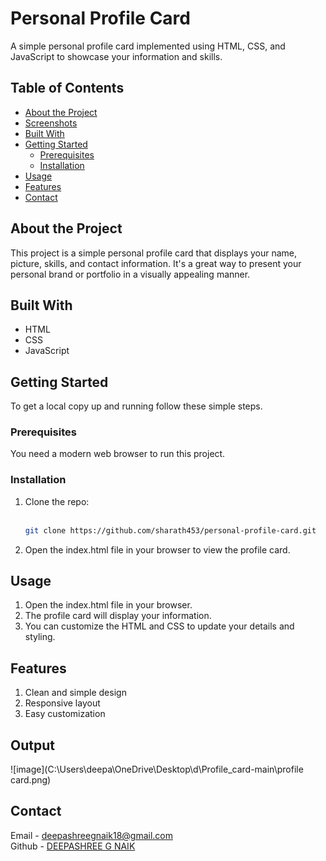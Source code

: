 # Personal Profile Card

A simple personal profile card implemented using HTML, CSS, and JavaScript to showcase your information and skills.

## Table of Contents

- [About the Project](#about-the-project) 
- [Screenshots](#screenshots)
- [Built With](#built-with)
- [Getting Started](#getting-started)
  - [Prerequisites](#prerequisites)
  - [Installation](#installation)
- [Usage](#usage)
- [Features](#features)
- [Contact](#contact)

## About the Project

This project is a simple personal profile card that displays your name, picture, skills, and contact information. It's a great way to present your personal brand or portfolio in a visually appealing manner.


## Built With

- HTML
- CSS
- JavaScript

## Getting Started

To get a local copy up and running follow these simple steps.

### Prerequisites

You need a modern web browser to run this project.

### Installation

1. Clone the repo:<br><br>
   ```sh
   git clone https://github.com/sharath453/personal-profile-card.git
2. Open the index.html file in your browser to view the profile card.

## Usage
1. Open the index.html file in your browser.
2. The profile card will display your information.
3. You can customize the HTML and CSS to update your details and styling.

## Features
1. Clean and simple design
2. Responsive layout
3. Easy customization

## Output
![image](C:\Users\deepa\OneDrive\Desktop\d\Profile_card-main\profile card.png)

## Contact
Email - deepashreegnaik18@gmail.com<br>
Github - [DEEPASHREE G NAIK](https://github.com/Deepashree09/)


